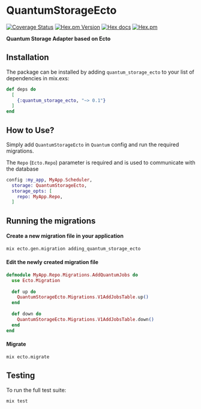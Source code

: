 # QuantumStorageEcto

[![Coverage Status](https://coveralls.io/repos/github/lsxliron/quantum_storage_ecto/badge.svg?branch=master)](https://coveralls.io/github/lsxliron/quantum_storage_ecto?branch=master)
[![Hex.pm Version](http://img.shields.io/hexpm/v/quantum_storage_ecto.svg)](https://hex.pm/packages/quantum_storage_ecto)
[![Hex docs](http://img.shields.io/badge/hex.pm-docs-green.svg?style=flat)](https://hexdocs.pm/quantum_storage_ecto)
[![Hex.pm](https://img.shields.io/hexpm/dt/quantum_storage_ecto.svg)](https://hex.pm/packages/quantum_storage_ecto)



**Quantum Storage Adapter based on Ecto**

## Installation

The package can be installed by adding `quantum_storage_ecto` to your list of dependencies in mix.exs:

```elixir
def deps do
  [
    {:quantum_storage_ecto, "~> 0.1"}
  ]
end
```

## How to Use?


Simply add `QuantumStorageEcto` in `Quantum` config and run the required migrations.

The `Repo` (`Ecto.Repo`) parameter is required and is used to communicate with the database

```elixir
config :my_app, MyApp.Scheduler,
  storage: QuantumStorageEcto,
  storage_opts: [
    repo: MyApp.Repo,
  ]
```

## Running the migrations

#### Create a new migration file in your application
```sh
mix ecto.gen.migration adding_quantum_storage_ecto
```

#### Edit the newly created migration file
```elixir
defmodule MyApp.Repo.Migrations.AddQuantumJobs do
  use Ecto.Migration
  
  def up do
    QuantumStorageEcto.Migrations.V1AddJobsTable.up()
  end
  
  def down do
    QuantumStorageEcto.Migrations.V1AddJobsTable.down()
  end
end
```
#### Migrate
```sh
mix ecto.migrate
```

## Testing
To run the full test suite:
```sh
mix test
```
